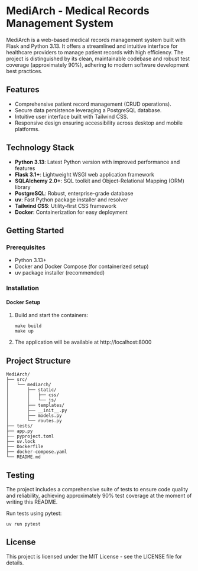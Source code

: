 # MediArch - Medical Records Management System

MediArch is a web-based medical records management system built with Flask and Python 3.13. It offers a streamlined and intuitive interface for healthcare providers to manage patient records with high efficiency. The project is distinguished by its clean, maintainable codebase and robust test coverage (approximately 90%), adhering to modern software development best practices.

## Features

- Comprehensive patient record management (CRUD operations).
- Secure data persistence leveraging a PostgreSQL database.
- Intuitive user interface built with Tailwind CSS.
- Responsive design ensuring accessibility across desktop and mobile platforms.

## Technology Stack

- **Python 3.13**: Latest Python version with improved performance and features
- **Flask 3.1+**: Lightweight WSGI web application framework
- **SQLAlchemy 2.0+**: SQL toolkit and Object-Relational Mapping (ORM) library
- **PostgreSQL**: Robust, enterprise-grade database
- **uv**: Fast Python package installer and resolver
- **Tailwind CSS**: Utility-first CSS framework
- **Docker**: Containerization for easy deployment

## Getting Started

### Prerequisites

- Python 3.13+
- Docker and Docker Compose (for containerized setup)
- uv package installer (recommended)

### Installation

#### Docker Setup

1. Build and start the containers:
   ```
   make build
   make up
   ```

2. The application will be available at http://localhost:8000

## Project Structure

```
MediArch/
├── src/
│   └── mediarch/
│       ├── static/
│       │   ├── css/
│       │   └── js/
│       ├── templates/
│       ├── __init__.py
│       ├── models.py
│       └── routes.py
├── tests/
├── app.py
├── pyproject.toml
├── uv.lock
├── Dockerfile
├── docker-compose.yaml
└── README.md
```

## Testing

The project includes a comprehensive suite of tests to ensure code quality and reliability, achieving approximately 90% test coverage at the moment of writing this README.

Run tests using pytest:

```
uv run pytest
```

## License

This project is licensed under the MIT License - see the LICENSE file for details.

